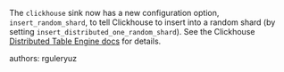 The `clickhouse` sink now has a new configuration option, `insert_random_shard`, to tell Clickhouse to insert into a random shard (by setting `insert_distributed_one_random_shard`). See the Clickhouse [Distributed Table Engine docs](https://clickhouse.com/docs/en/engines/table-engines/special/distributed) for details.

authors: rguleryuz